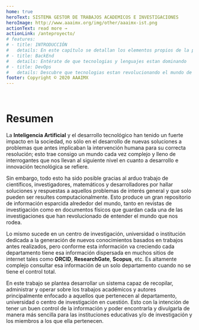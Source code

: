 ```yaml
---
home: true
heroText: SISTEMA GESTOR DE TRABAJOS ACADEMICOS E INVESTIGACIONES
heroImage: http://www.aaaimx.org/img/other/aaaimx-ist.png
actionText: read more →
actionLink: /anteproyecto/
# features:
# - title: INTRODUCCIÓN
#   details: En este capítulo se detallan los elementos propios de la problemática que resolverá el proyecto, así como las especificaciones que se tomarán para abordarlo, como los objetivos, las limitaciones y los alcances. 
# - title: BackEnd
#   details: Entérate de que tecnologias y lenguajes estan dominando 
# - title: DevOps
#   details: Descubre que tecnologias estan revolucionando el mundo de la automatización de depliegue
footer: Copyright © 2020 AAAIMX 
---
```

<br/>

# Resumen

La **Inteligencia Artificial** y el desarrollo tecnológico han tenido un fuerte impacto en la sociedad, no sólo en el desarrollo de nuevas soluciones a problemas que antes implicaban la intervención humana para su correcta resolución; esto trae consigo un mundo cada vez complejo y lleno de interrogantes que nos llevan al siguiente nivel en cuanto a desarrollo e innovación tecnológica se refiere.

Sin embargo, todo esto ha sido posible gracias al arduo trabajo de científicos, investigadores, matemáticos y desarrolladores por hallar soluciones y respuestas a aquellos problemas de interés general y que solo pueden ser resultes computacionalmente. Esto produce un gran repositorio de información esparcida alrededor del mundo, tanto en revistas de investigación como en documentos físicos que guardan cada una de las investigaciones que han revolucionado de entender el mundo que nos rodea.

Lo mismo sucede en un centro de investigación, universidad o institución dedicada a la generación de nuevos conocimientos basados en trabajos antes realizados, pero conforme esta información va creciendo cada departamento tiene esa información dispersada en muchos sitios de internet tales como **ORCID**, **ResearchGate**, **Scopus**, etc. Es altamente complejo consultar esa información de un solo departamento cuando no se tiene el control total.

En este trabajo se plantea desarrollar un sistema capaz de recopilar, administrar y operar sobre los trabajos académicos y autores principalmente enfocado a aquellos que pertenecen al departamento, universidad o centro de investigación en cuestión. Esto con la intención de tener un buen control de la información y poder encontrarla y divulgarla de manera más sencilla para las instituciones educativas y/o de investigación y los miembros a los que ella pertenecen.
